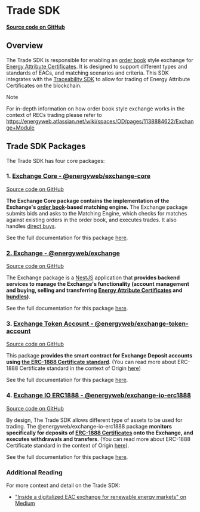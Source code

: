 # Trade SDK
[**Source code on GitHub**](https://github.com/energywebfoundation/origin/tree/master/packages/trade)

## Overview
The Trade SDK is responsible for enabling an [order book](./user-guide-glossary.md#order-book) style exchange for [Energy Attribute Certificates](./user-guide-glossary.md#energy-attribute-certificates). It is designed to support different types and standards of EACs, and matching scenarios and criteria. This SDK integrates with the [Traceability SDK](./traceability.md) to allow for trading of Energy Attribute Certificates on the blockchain.  

<div class="admonition note">
  <p class="first admonition-title">Note</p>
  <p class="last">
    For in-depth information on how order book style exchange works in the context of RECs trading please refer to <a href="https://energyweb.atlassian.net/wiki/spaces/OD/pages/1138884622/Exchange+Module">https://energyweb.atlassian.net/wiki/spaces/OD/pages/1138884622/Exchange+Module</a>
  </p>
</div>

## Trade SDK Packages  
The Trade SDK has four core packages:

### 1. [Exchange Core - @energyweb/exchange-core](./trade/exchange-core.md)
[Source code on GitHub](https://github.com/energywebfoundation/origin/tree/master/packages/trade/exchange-core) 

**The Exchange Core package contains the implementation of the Exchange's [order book](./user-guide-glossary.md#order-book)-based matching engine.** The Exchange package submits bids and asks to the Matching Engine, which checks for matches against existing orders in the order book, and executes trades. It also handles [direct buys](./user-guide-glossary.md#direct-buy).  

See the full documentation for this package [here](./trade/exchange-core.md). 

### [2. Exchange - @energyweb/exchange](./trade/exchange.md)  
[Source code on GitHub](https://github.com/energywebfoundation/origin/tree/master/packages/trade/exchange) 

The Exchange package is a [NestJS](https://docs.nestjs.com/) application that **provides backend services to manage the Exchange's functionality (account management and buying, selling and transferring [Energy Attribute Certificates](../user-guide-glossary.md#energy-attribute-certificate) and [bundles](../user-guide-glossary.md#bundle))**.  

See the full documentation for this package [here](./trade/exchange.md).

### 3. [Exchange Token Account - @energyweb/exchange-token-account](./trade/exchange-token-account.md)
[Source code on GitHub](https://github.com/energywebfoundation/origin/tree/master/packages/trade/exchange-token-account)  

This package **provides the smart contract for Exchange Deposit accounts using [the ERC-1888 Certificate standard](https://github.com/ethereum/EIPs/issues/1888)**. (You can read more about ERC-1888 Certificate standard in the context of Origin [here](./traceability.md#energy-attribute-certificates-on-the-blockchain))

See the full documentation for this package [here](./trade/exchange-token-account.md). 

### 4. [Exchange IO ERC1888 - @energyweb/exchange-io-erc1888](./trade/exchange-io-erc1888.md)  
[Source code on GitHub](https://github.com/energywebfoundation/origin/tree/master/packages/trade/exchange-io-erc1888)  

By design, The Trade SDK allows different type of assets to be used for trading. The @energyweb/exchange-io-erc1888 package **monitors specifically for deposits of [ERC-1888 Certificates](https://github.com/ethereum/EIPs/issues/1888) onto the Exchange, and executes withdrawals and transfers**. (You can read more about ERC-1888 Certificate standard in the context of Origin [here](./traceability.md#energy-attribute-certificates-on-the-blockchain)).  

See the full documentation for this package [here](./trade/exchange-io-erc1888.md).

### Additional Reading
For more context and detail on the Trade SDK:  

- ["Inside a digitalized EAC exchange for renewable energy markets" on Medium](https://medium.com/energy-web-insights/inside-a-digitalized-eac-exchange-for-renewable-energy-markets-e04f561266c3)